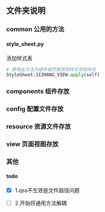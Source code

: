 ## 文件夹说明
### common 公用的方法
#### style_sheet.py
添加样式表
```python
# 使用此方法为组件或页面添加样式添加样式
StyleSheet.JIZHANG_VIEW.apply(self)
```

### components 组件存放

### config 配置文件存放

### resource 资源文件存放

### view 页面视图存放

### 其他
#### todo
-[x] 1.qss不生效是文件路径问题
-[ ] 2.开始将通用方法解耦



